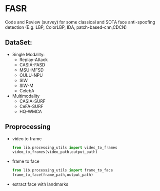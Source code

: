 # FASR
Code and Review (survey) for some classical and SOTA face anti-spoofing detection (E.g. LBP, ColorLBP, IDA, patch-based-cnn,CDCN)

## DataSet:
- Single Modality:
    - Replay-Attack
    - CASIA-FASD
    - MSU-MFSD
    - OULU-NPU
    - SIW
    - SIW-M
    - CelebA
- Multimodality
    - CASIA-SURF
    - CeFA-SURF
    - HQ-WMCA
## Proprocessing
- video to frame
    ```python
    from lib.processing_utils import video_to_frames
    video_to_frames(video_path,output_path)
    ```
- frame to face
    ```python
    from lib.processing_utils import frame_to_face
    frame_to_face(frame_path,output_path)
    ```
- extract face with landmarks
    

    
